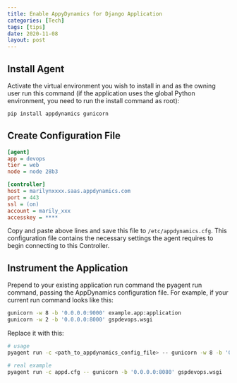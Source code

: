 ```yaml
---
title: Enable AppyDynamics for Django Application
categories: [Tech]
tags: [tips]
date: 2020-11-08
layout: post
---
```

## Install Agent

Activate the virtual environment you wish to install in and as the owning user run this command (if the application uses the global Python environment, you need to run the install command as root):
```bash
pip install appdynamics gunicorn
```

## Create Configuration File
```ini
[agent]
app = devops
tier = web
node = node 28b3

[controller]
host = marilynxxxx.saas.appdynamics.com
port = 443
ssl = (on)
account = marily_xxx
accesskey = ****

```
Copy and paste above lines and save this file to `/etc/appdynamics.cfg`. This configuration file contains the necessary settings the agent requires to begin connecting to this Controller.

## Instrument the Application

Prepend to your existing application run command the pyagent run command, passing the AppDynamics configuration file. For example, if your current run command looks like this:
```bash
gunicorn -w 8 -b '0.0.0.0:9000' example.app:application
gunicorn -w 2 -b '0.0.0.0:8000' gspdevops.wsgi
```

Replace it with this:
```bash
# usage
pyagent run -c <path_to_appdynamics_config_file> -- gunicorn -w 8 -b '0.0.0.0:9000' example.app:application

# real example
pyagent run -c appd.cfg -- gunicorn -b '0.0.0.0:8080' gspdevops.wsgi
```

